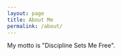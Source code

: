 ```yaml
---
layout: page
title: About Me
permalink: /about/
---
```



My motto is "Discipline Sets Me Free".

<br>
<br>
<br>
<br>

